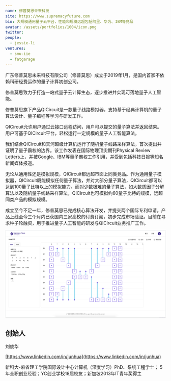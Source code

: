 ```yaml
---
name: 修普莫思未来科技
site: https://www.supremacyfuture.com
bio: 大规模通用量子云平台，性能和规模远超包括阿里、华为、IBM等竞品
avatar: /assets/portfolios/1004/icon.png
twitter: 
people:
  - jessie-li
ventures:
  - smu-iie
  - fatgarage
---
```

广东修普莫思未来科技有限公司（修普莫思）成立于2019年1月，是国内首家不依赖科研经费运作的量子计算初创公司。

修普莫思致力于打造一站式量子云计算生态，逐步推进并实现可落地量子人工智能。

修普莫思旗下产品QICircuit是一款量子线路模拟器，支持基于经典计算机的量子算法设计、量子编程等学习与研发工作。

QICircuit允许用户通过云接口远程访问，用户可以提交的量子算法并返回结果。用户可基于QICircuit平台，轻松运行一定规模的量子人工智能算法。

我们结合QICircuit和天河超级计算机运行了随机量子线路采样算法，首次提出并证明了量子霸权的边界。该工作发表在国际物理顶尖期刊Physical Review Letters上，并被Google、IBM等量子霸权工作引用，并受到包括科技日报等知名新闻媒体报道。

无论从通用性还是模拟规模，QICircuit都远超市面上同类竞品。作为通用量子模拟器，QICircuit既能模拟任何量子算法，并对大部分量子算法，QICircuit都可以达到100量子比特以上的模拟能力。而对少数极难的量子算法，如大数质因子分解算法以及随机量子线路采样算法，QICircuit也可模拟约60量子比特的规模，远超同类产品的模拟规模。

成立至今不足一年，修普莫思已完成核心算法开发，并提交两个国际专利申请。产品上线至今三个月内已获国内三家高校的付费订阅，初步完成市场验证。目前在寻求种子轮融资，用于推进量子人工智能的研发与QICircuit业务推广工作。

![Gospel](/assets/portfolios/1004/info.png)

## 创始人

刘俊华

[https://www.linkedin.com/in/junhua](https://www.linkedin.com/in/junhua)


新科大-麻省理工学院国际设计中心计算机（深度学习）PhD、系统工程学士； 5年全职创业经验；YC创业学校18届校友；新加坡2013年IT青年奖得主
